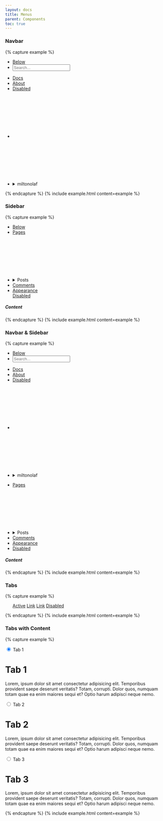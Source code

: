 ```yaml
---
layout: docs
title: Menus
parent: Components
toc: true
---
```


### Navbar

{% capture example %}
<nav class="navbar">
  <ul>
    <li><a href="#" class="badge">Below</a></li>
    <li><form class="form"><input type="text" placeholder="Search..."></form></li>
  </ul>
  <ul>
    <li><a href="#" class="active">Docs</a></li>
    <li><a href="#">About</a></li>
    <li><a href="#" class="disabled">Disabled</a></li>
    <li>
      <a href="#">
        <svg class="icon">
          <use xlink:href="/assets/icons/feather.svg#github"/>
        </svg>
      </a>
    </li>
    <li>
      <details class="dropdown">
        <summary class="btn btn-clear">
          <span>miltonolaf</span>
          <svg class="icon icon-small">
            <use xlink:href="/assets/icons/feather.svg#chevron-down"/>
          </svg>
        </summary>
        <ul class="dropdown-menu">
          <li><a class="dropdown-item" href="#">Profile</a></li>
          <li><a class="dropdown-item" href="#">Settings</a></li>
          <li class="dropdown-item-separator"></li>
          <li><a class="dropdown-item" href="#">Logout</a></li>
        </ul>
      </details>
    </li>
  </ul>
</nav>
{% endcapture %}
{% include example.html content=example %}

### Sidebar

{% capture example %}
<div class="row">
  <div class="col-3 sidebar">
    <ul>
      <li><a href="#" class="badge">Below</a></li>
      <li><a href="#">Pages</a></li>
      <li>
        <details class="folding folding-borderless">
          <summary class="folding-title">
            Posts
            <svg class="icon"><use xlink:href="/assets/icons/feather.svg#chevron-down"/></svg>
          </summary>
          <div class="folding-content">
            <ul>
              <li><a href="#">New Post</a></li>
              <li><a href="#">All Posts</a></li>
            </ul>
          </div>
        </details>
      </li>
      <li><a href="#">Comments</a></li>
      <li><a href="#">Appearance</a></li>
      <a href="#" class="disabled">Disabled</a>
    </ul>
  </div>
  <div class="col-9">
    <h5>Content</h5>
  </div>
</div>
{% endcapture %}
{% include example.html content=example %}

### Navbar & Sidebar

{% capture example %}
<nav class="navbar">
  <ul>
    <li><a href="#" class="badge">Below</a></li>
    <li><form class="form"><input type="text" placeholder="Search..."></form></li>
  </ul>
  <ul>
    <li><a href="#" class="active">Docs</a></li>
    <li><a href="#">About</a></li>
    <li><a href="#" class="disabled">Disabled</a></li>
    <li>
      <a href="#">
        <svg class="icon">
          <use xlink:href="/assets/icons/feather.svg#github"/>
        </svg>
      </a>
    </li>
    <li>
      <details class="dropdown">
        <summary class="btn btn-clear">
          <span>miltonolaf</span>
          <svg class="icon icon-small">
            <use xlink:href="/assets/icons/feather.svg#chevron-down"/>
          </svg>
        </summary>
        <ul class="dropdown-menu">
          <li><a class="dropdown-item" href="#">Profile</a></li>
          <li><a class="dropdown-item" href="#">Settings</a></li>
          <li class="dropdown-item-separator"></li>
          <li><a class="dropdown-item" href="#">Logout</a></li>
        </ul>
      </details>
    </li>
  </ul>
</nav>
<div class="container-fluid">
  <div class="row">
    <div class="col-3 sidebar">
      <ul>
        <li><a href="#">Pages</a></li>
        <li>
          <details class="folding folding-borderless">
            <summary class="folding-title">
              Posts
              <svg class="icon">
                <use xlink:href="/assets/icons/feather.svg#chevron-down"/>
              </svg>
            </summary>
            <div class="folding-content">
              <ul>
                <li><a href="#">New Post</a></li>
                <li><a href="#">All Posts</a></li>
              </ul>
            </div>
          </details>
        </li>
        <li><a href="#">Comments</a></li>
        <li><a href="#">Appearance</a></li>
        <li><a href="#" class="disabled">Disabled</a></li>
      </ul>
    </div>
    <div class="col-9">
      <h5>Content</h5>
    </div>
  </div>
</div>
{% endcapture %}
{% include example.html content=example %}

### Tabs

{% capture example %}
<nav class="nav-tabs">
  <ul>
    <a href="#" class="active">Active</a>
    <a href="#">Link</a>
    <a href="#">Link</a>
    <a href="#" class="disabled">Disabled</a>
  </ul>
</nav>
{% endcapture %}
{% include example.html content=example %}

### Tabs with Content

{% capture example %}
<div class="nav-tabs">

  <input name="tabs" type="radio" id="tab-1" class="radio-tabs" checked="checked">
  <label for="tab-1" class="label">Tab 1</label>
  <div class="tab-panel">
    <h1>Tab 1</h1>
    <p>Lorem, ipsum dolor sit amet consectetur adipisicing elit. Temporibus provident saepe deserunt veritatis? Totam, corrupti. Dolor quos, numquam totam quae ea enim maiores sequi et? Optio harum adipisci neque nemo.</p>
  </div>

  <input name="tabs" type="radio" id="tab-2" class="radio-tabs">
  <label for="tab-2" class="label">Tab 2</label>
  <div class="tab-panel">
    <h1>Tab 2</h1>
    <p>Lorem, ipsum dolor sit amet consectetur adipisicing elit. Temporibus provident saepe deserunt veritatis? Totam, corrupti. Dolor quos, numquam totam quae ea enim maiores sequi et? Optio harum adipisci neque nemo.</p>
  </div>

  <input name="tabs" type="radio" id="tab-3" class="radio-tabs">
  <label for="tab-3" class="label">Tab 3</label>
  <div class="tab-panel">
    <h1>Tab 3</h1>
    <p>Lorem, ipsum dolor sit amet consectetur adipisicing elit. Temporibus provident saepe deserunt veritatis? Totam, corrupti. Dolor quos, numquam totam quae ea enim maiores sequi et? Optio harum adipisci neque nemo.</p>
  </div>
</div>
{% endcapture %}
{% include example.html content=example %}
